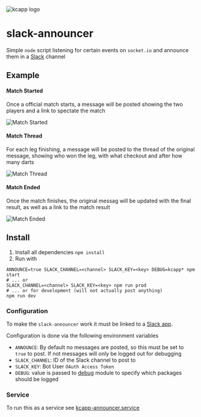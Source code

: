 ![kcapp logo](https://raw.githubusercontent.com/wiki/kcapp/frontend/images/logo/kcapp_plus_slack.png)
# slack-announcer
Simple `node` script listening for certain events on `socket.io` and announce them in a [Slack](https://slack.com/) channel

## Example
#### Match Started
Once a official match starts, a message will be posted showing the two players and a link to spectate the match

![Match Started](https://raw.githubusercontent.com/wiki/kcapp/frontend/images/announcer/announcer_started.png)

#### Match Thread
For each leg finishing, a message will be posted to the thread of the original message, showing who won the leg, with what checkout and after how many darts

![Match Thread](https://raw.githubusercontent.com/wiki/kcapp/frontend/images/announcer/announter_thread.png)

#### Match Ended
Once the match finishes, the original messag will be updated with the final result, as well as a link to the match result

![Match Ended](https://raw.githubusercontent.com/wiki/kcapp/frontend/images/announcer/announter_result.png)

## Install
1. Install all dependencies `npm install`
2. Run with
```
ANNOUNCE=true SLACK_CHANNEL=<channel> SLACK_KEY=<key> DEBUG=kcapp* npm start
# ... or
SLACK_CHANNEL=<channel> SLACK_KEY=<key> npm run prod
# ... or for development (will not actually post anything)
npm run dev
```

### Configuration
To make the `slack-announcer` work it must be linked to a [Slack app](https://api.slack.com/).

Configuration is done via the following environment variables
* `ANNOUNCE`: By default no messages are posted, so this must be set to `true` to post. If not messages will only be logged out for debugging
* `SLACK_CHANNEL`: ID of the Slack channel to post to
* `SLACK_KEY`: Bot User `OAuth Access Token`
* `DEBUG`: value is passed to [debug](https://github.com/visionmedia/debug) module to specify which packages should be logged

### Service
To run this as a service see [kcapp-announcer.service](https://github.com/kcapp/services/blob/master/kcapp-announcer.service)